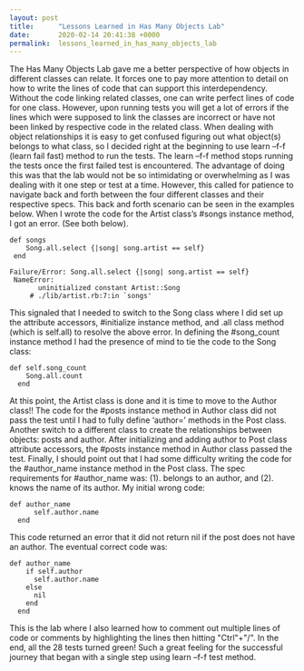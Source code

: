 ```yaml
---
layout: post
title:      "Lessons Learned in Has Many Objects Lab"
date:       2020-02-14 20:41:38 +0000
permalink:  lessons_learned_in_has_many_objects_lab
---
```



The Has Many Objects Lab gave me a better perspective of how objects in different classes can relate. It forces one to pay more attention to detail on how to write the lines of code that can support this interdependency. Without the code linking related classes, one can write perfect lines of code for one class. However, upon running tests you will get a lot of errors if the lines which were supposed to link the classes are incorrect or have not been linked by respective code in the related class.
When dealing with object relationships it is easy to get confused figuring out what object(s) belongs to what class, so I decided right at the beginning to use learn –f-f (learn fail fast) method to run the tests. The learn –f-f method stops running the tests once the first failed test is encountered. The advantage of doing this was that the lab would not be so intimidating or overwhelming as I was dealing with it one step or test at a time. However, this called for patience to navigate back and forth between the four different classes and their respective specs. This back and forth scenario can be seen in the examples below.
When I wrote the code for the Artist class’s #songs instance method, I got an error. (See both below).

```
def songs
    Song.all.select {|song| song.artist == self}
 end

```

```
Failure/Error: Song.all.select {|song| song.artist == self}
 NameError:
       uninitialized constant Artist::Song
     # ./lib/artist.rb:7:in `songs'

```

This signaled that I needed to switch to the Song class where I did set up the attribute accessors, #initialize instance method, and .all class method (which is self.all) to resolve the above error.
In defining the #song_count instance method I had the presence of mind to tie the code to the Song class:

```
def self.song_count
    Song.all.count
  end

```
At this point, the Artist class is done and it is time to move to the Author class!!
The code for the #posts instance method in Author class did not pass the test until I had to fully define ‘author=’ methods in the Post class. Another switch to a different class to create the relationships between objects: posts and author. After initializing and adding author to Post class attribute accessors, the #posts instance method in Author class passed the test.
Finally, I should point out that I had some difficulty writing the code for the #author_name instance method in the Post class. The spec requirements for #author_name was: 
(1). belongs to an author, and 
(2). knows the name of its author. 
My initial wrong code:

```
def author_name
      self.author.name
  end

```

This code returned an error that it did not return nil if the post does not have an author. The eventual correct code was:
```
def author_name
    if self.author
      self.author.name
    else
      nil
    end
  end

```

This is the lab where I also learned how to comment out multiple lines of code or comments by highlighting the lines then hitting "Ctrl"+"/". In the end, all the 28 tests turned green! Such a great feeling for the successful journey that began with a single step using learn –f-f test method.


